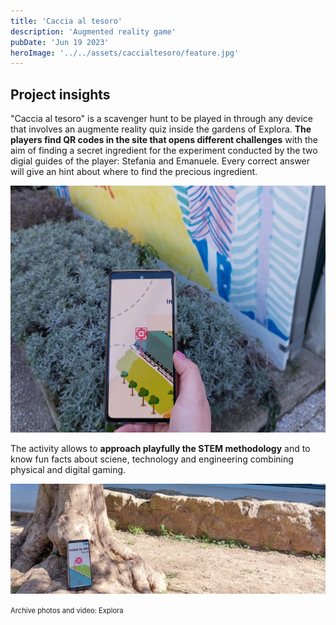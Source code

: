 ```yaml
---
title: 'Caccia al tesoro'
description: 'Augmented reality game'
pubDate: 'Jun 19 2023'
heroImage: '../../assets/caccialtesoro/feature.jpg'
---
```



## Project insights

"Caccia al tesoro" is a scavenger hunt to be played in through any device that involves an augmente reality quiz inside the gardens of Explora.
<b>The players find QR codes in the site that opens different challenges</b> with the aim of finding a secret ingredient for the experiment conducted by the two digial guides of the player: Stefania and Emanuele. Every correct answer will give an hint about where to find the precious ingredient.

![](../../assets/caccialtesoro/01.jpg)

The activity allows to <b>approach playfully the STEM methodology</b> and to know fun facts about sciene, technology and engineering combining physical and digital gaming.

![](../../assets/caccialtesoro/02.jpg)

<span style="font-size:80%">
Archive photos and video: Explora
</span>



